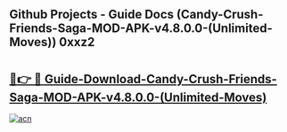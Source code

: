 ## Github Projects - Guide Docs (Candy-Crush-Friends-Saga-MOD-APK-v4.8.0.0-(Unlimited-Moves)) 0xxz2

# <h2><a href="https://apkcomod.com?title=Candy-Crush-Friends-Saga-MOD-APK-v4.8.0.0-(Unlimited-Moves)">🔗👉 🔴 Guide-Download-Candy-Crush-Friends-Saga-MOD-APK-v4.8.0.0-(Unlimited-Moves) </a></h2>

[![acn](https://github.com/user-attachments/assets/0f9c940e-d8b0-45ae-aac7-cd30a18b3e1c)](https://apkcomod.com?title=Candy-Crush-Friends-Saga-MOD-APK-v4.8.0.0-(Unlimited-Moves))
